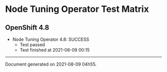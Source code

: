 
Node Tuning Operator Test Matrix
================================

OpenShift 4.8
-------------


* Node Tuning Operator 4.8: SUCCESS
  - Test passed
  - Test finished at 2021-08-09 00:15


---
Document generated on 2021-08-09 04h55.
